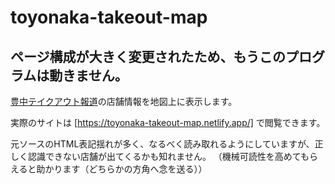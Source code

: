 # toyonaka-takeout-map

## ページ構成が大きく変更されたため、もうこのプログラムは動きません。

[豊中テイクアウト報道](https://peraichi.com/landing_pages/view/toyonaka2020ouen)の店舗情報を地図上に表示します。

実際のサイトは [https://toyonaka-takeout-map.netlify.app/] で閲覧できます。

元ソースのHTML表記揺れが多く、なるべく読み取れるようにしていますが、正しく認識できない店舗が出てくるかも知れません。
（機械可読性を高めてもらえると助かります（どちらかの方角へ念を送る））
